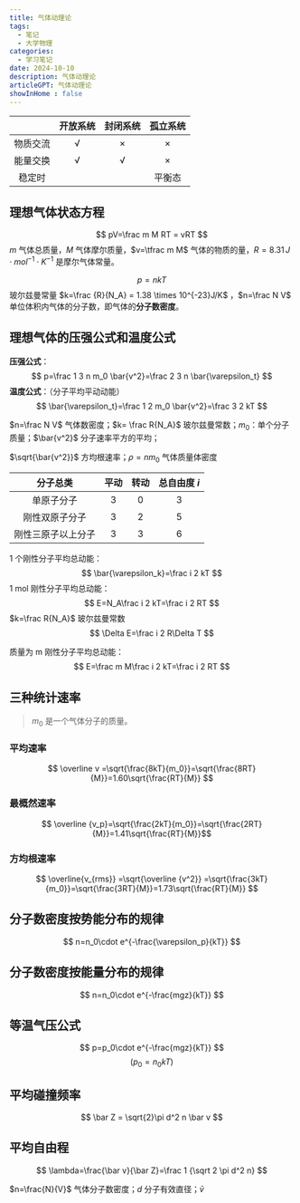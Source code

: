 ```yaml
---
title: 气体动理论
tags:
  - 笔记
  - 大学物理
categories:
  - 学习笔记
date: 2024-10-10
description: 气体动理论
articleGPT: 气体动理论
showInHome : false
---
```


|      | 开放系统 | 封闭系统 | 孤立系统 |
| :--: | :--: | :--: | :--: |
| 物质交流 |  √   |  ×   |  ×   |
| 能量交换 |  √   |  √   |  ×   |
| 稳定时  |      |      | 平衡态  |

## 理想气体状态方程

$$
pV=\frac m M RT = vRT
$$
$m$ 气体总质量，$M$ 气体摩尔质量，$v=\tfrac m M$ 气体的物质的量，$R=8.31\,J\cdot mol^{-1}\cdot K^{-1}$ 是摩尔气体常量。

$$
p = nkT
$$
玻尔兹曼常量 $k=\frac {R}{N_A} = 1.38 \times 10^{-23}J/K$ ，$n=\frac N V$ 单位体积内气体的分子数，即气体的**分子数密度**。
  
## 理想气体的压强公式和温度公式

**压强公式**：
$$
p=\frac 1 3 n m_0 \bar{v^2}=\frac 2 3 n \bar{\varepsilon_t}
$$
**温度公式**：（分子平均平动动能）
$$
\bar{\varepsilon_t}=\frac 1 2 m_0 \bar{v^2}=\frac 3 2 kT
$$

$n=\frac N V$ 气体数密度；$k= \frac R{N_A}$ 玻尔兹曼常数；$m_0$：单个分子质量；$\bar{v^2}$ 分子速率平方的平均；

$\sqrt{\bar{v^2}}$ 方均根速率；$\rho=nm_0$ 气体质量体密度

|   分子总类    | 平动  | 转动  | 总自由度 $i$ |
| :-------: | :-: | :-: | :------: |
|   单原子分子   |  3  |  0  |    3     |
|  刚性双原子分子  |  3  |  2  |    5     |
| 刚性三原子以上分子 |  3  |  3  |    6     |

1 个刚性分子平均总动能：
$$
\bar{\varepsilon_k}=\frac i 2 kT
$$
1 mol 刚性分子平均总动能：
$$
E=N_A\frac i 2  kT=\frac i 2  RT
$$
$k=\frac R{N_A}$ 玻尔兹曼常数
$$
\Delta E=\frac i 2  R\Delta T
$$

质量为 m 刚性分子平均总动能：
$$
E=\frac m M\frac i 2  kT=\frac i 2  RT
$$

## 三种统计速率

> $m_0$ 是一个气体分子的质量。

### 平均速率

$$
\overline v =\sqrt{\frac{8kT}{m_0}}=\sqrt{\frac{8RT}{M}}=1.60\sqrt{\frac{RT}{M}}
$$

### 最概然速率

$$
\overline {v_p}=\sqrt{\frac{2kT}{m_0}}=\sqrt{\frac{2RT}{M}}=1.41\sqrt{\frac{RT}{M}}$$

### 方均根速率

$$
\overline{v_{rms}} =\sqrt{\overline {v^2}} =\sqrt{\frac{3kT}{m_0}}=\sqrt{\frac{3RT}{M}}=1.73\sqrt{\frac{RT}{M}}
$$

## 分子数密度按势能分布的规律

$$
n=n_0\cdot e^{-\frac{\varepsilon_p}{kT}}
$$

## 分子数密度按能量分布的规律

$$
n=n_0\cdot e^{-\frac{mgz}{kT}}
$$

## 等温气压公式

$$
p=p_0\cdot e^{-\frac{mgz}{kT}}
$$
$$
(p_0=n_0kT)
$$

## 平均碰撞频率

$$
\bar Z = \sqrt{2}\pi d^2 n \bar v
$$

## 平均自由程

$$
\lambda=\frac{\bar v}{\bar Z}=\frac 1 {\sqrt 2 \pi d^2 n}
$$

$n=\frac{N}{V}$ 气体分子数密度；$d$ 分子有效直径；$\bar v$ 
